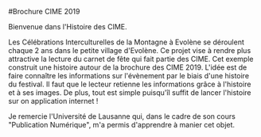 #Brochure CIME 2019

Bienvenue dans l'Histoire des CIME. 

Les Célébrations Interculturelles de la Montagne à Evolène se déroulent chaque 2 ans dans le petite village d'Evolène. 
Ce projet vise à rendre plus attractive la lecture du carnet de fête qui fait partie des CIME. Cet exemple construit une histoire autour de la brochure des CIME 2019. L'idée est de faire connaître les informations sur l'évènement par le biais d'une histoire du festival. Il faut que le lecteur retienne les informations grâce à l'histoire et à ses images. 
De plus, tout est simple puisqu'îl suffit de lancer l'histoire sur on application internet ! 

Je remercie l'Université de Lausanne qui, dans le cadre de son cours "Publication Numérique", m'a permis d'apprendre à manier cet objet. 
